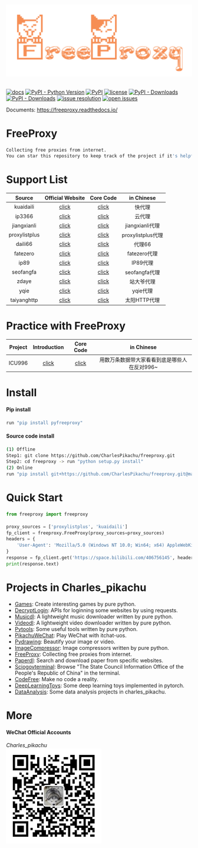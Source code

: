 <div align="center">
  <img src="./docs/logo.png" width="600"/>
</div>
<br />

[![docs](https://img.shields.io/badge/docs-latest-blue)](https://freeproxy.readthedocs.io/)
[![PyPI - Python Version](https://img.shields.io/pypi/pyversions/pyfreeproxy)](https://pypi.org/project/pyfreeproxy/)
[![PyPI](https://img.shields.io/pypi/v/pyfreeproxy)](https://pypi.org/project/pyfreeproxy)
[![license](https://img.shields.io/github/license/CharlesPikachu/freeproxy.svg)](https://github.com/CharlesPikachu/freeproxy/blob/master/LICENSE)
[![PyPI - Downloads](https://pepy.tech/badge/pyfreeproxy)](https://pypi.org/project/pyfreeproxy/)
[![PyPI - Downloads](https://img.shields.io/pypi/dm/pyfreeproxy?style=flat-square)](https://pypi.org/project/pyfreeproxy/)
[![issue resolution](https://isitmaintained.com/badge/resolution/CharlesPikachu/freeproxy.svg)](https://github.com/CharlesPikachu/freeproxy/issues)
[![open issues](https://isitmaintained.com/badge/open/CharlesPikachu/freeproxy.svg)](https://github.com/CharlesPikachu/freeproxy/issues)

Documents: https://freeproxy.readthedocs.io/


# FreeProxy
```sh
Collecting free proxies from internet.
You can star this repository to keep track of the project if it's helpful for you, thank you for your support.
```


# Support List
| Source                 | Official Website                                                 | Core Code                                              | in Chinese        |
| :----:                 | :----:                                                           | :----:                                                 | :----:            |
| kuaidaili              | [click](https://www.kuaidaili.com/)                              | [click](./freeproxy/modules/proxies/kuaidaili.py)      | 快代理            |
| ip3366                 | [click](http://www.ip3366.net/free/)                             | [click](./freeproxy/modules/proxies/ip3366.py)         | 云代理            |
| jiangxianli            | [click](http://ip.jiangxianli.com/?page=1)                       | [click](./freeproxy/modules/proxies/jiangxianli.py)    | jiangxianli代理   |
| proxylistplus          | [click](https://list.proxylistplus.com/Fresh-HTTP-Proxy-List-1)  | [click](./freeproxy/modules/proxies/proxylistplus.py)  | proxylistplus代理 |
| daili66                | [click](http://www.66ip.cn/index.html)                           | [click](./freeproxy/modules/proxies/daili66.py)        | 代理66            |
| fatezero               | [click](http://proxylist.fatezero.org/proxy.list)                | [click](./freeproxy/modules/proxies/fatezero.py)       | fatezero代理      |
| ip89                   | [click](http://api.89ip.cn/)                                     | [click](./freeproxy/modules/proxies/ip89.py)           | IP89代理          |
| seofangfa              | [click](https://proxy.seofangfa.com/)                            | [click](./freeproxy/modules/proxies/seofangfa.py)      | seofangfa代理     |
| zdaye                  | [click](https://www.zdaye.com/dayProxy/1.html)                   | [click](./freeproxy/modules/proxies/zdaye.py)          | 站大爷代理        |
| yqie                   | [click](http://ip.yqie.com/ipproxy.htm)                          | [click](./freeproxy/modules/proxies/yqie.py)           | yqie代理          |
| taiyanghttp            | [click](http://www.taiyanghttp.com/free/page1/)                  | [click](./freeproxy/modules/proxies/taiyanghttp.py)    | 太阳HTTP代理      |


# Practice with FreeProxy
| Project                | Introduction                                                | Core Code                                              | in Chinese                                    |
| :----:                 | :----:                                                      | :----:                                                 | :----:                                        |
| ICU996                 | [click](https://mp.weixin.qq.com/s/58AHrbp0jfFltYqZsJPu5Q)  | [click](./examples/ICU996)                             | 用数万条数据带大家看看到底是哪些人在反对996~  |


# Install

#### Pip install
```sh
run "pip install pyfreeproxy"
```

#### Source code install
```sh
(1) Offline
Step1: git clone https://github.com/CharlesPikachu/freeproxy.git
Step2: cd freeproxy -> run "python setup.py install"
(2) Online
run "pip install git+https://github.com/CharlesPikachu/freeproxy.git@master"
```


# Quick Start
```python
from freeproxy import freeproxy

proxy_sources = ['proxylistplus', 'kuaidaili']
fp_client = freeproxy.FreeProxy(proxy_sources=proxy_sources)
headers = {
    'User-Agent': 'Mozilla/5.0 (Windows NT 10.0; Win64; x64) AppleWebKit/537.36 (KHTML, like Gecko) Chrome/98.0.4758.102 Safari/537.36'
}
response = fp_client.get('https://space.bilibili.com/406756145', headers=headers)
print(response.text)
```


# Projects in Charles_pikachu
- [Games](https://github.com/CharlesPikachu/Games): Create interesting games by pure python.
- [DecryptLogin](https://github.com/CharlesPikachu/DecryptLogin): APIs for loginning some websites by using requests.
- [Musicdl](https://github.com/CharlesPikachu/musicdl): A lightweight music downloader written by pure python.
- [Videodl](https://github.com/CharlesPikachu/videodl): A lightweight video downloader written by pure python.
- [Pytools](https://github.com/CharlesPikachu/pytools): Some useful tools written by pure python.
- [PikachuWeChat](https://github.com/CharlesPikachu/pikachuwechat): Play WeChat with itchat-uos.
- [Pydrawing](https://github.com/CharlesPikachu/pydrawing): Beautify your image or video.
- [ImageCompressor](https://github.com/CharlesPikachu/imagecompressor): Image compressors written by pure python.
- [FreeProxy](https://github.com/CharlesPikachu/freeproxy): Collecting free proxies from internet.
- [Paperdl](https://github.com/CharlesPikachu/paperdl): Search and download paper from specific websites.
- [Sciogovterminal](https://github.com/CharlesPikachu/sciogovterminal): Browse "The State Council Information Office of the People's Republic of China" in the terminal.
- [CodeFree](https://github.com/CharlesPikachu/codefree): Make no code a reality.
- [DeepLearningToys](https://github.com/CharlesPikachu/deeplearningtoys): Some deep learning toys implemented in pytorch.
- [DataAnalysis](https://github.com/CharlesPikachu/dataanalysis): Some data analysis projects in charles_pikachu.


# More
#### WeChat Official Accounts
*Charles_pikachu*  
![img](./docs/pikachu.jpg)